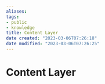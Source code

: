```yaml
---
aliases: 
tags: 
- public
- knowledge
title: Content Layer
date created: "2023-03-06T07:26:18"
date modified: "2023-03-06T07:26:25"
---
```


# Content Layer
